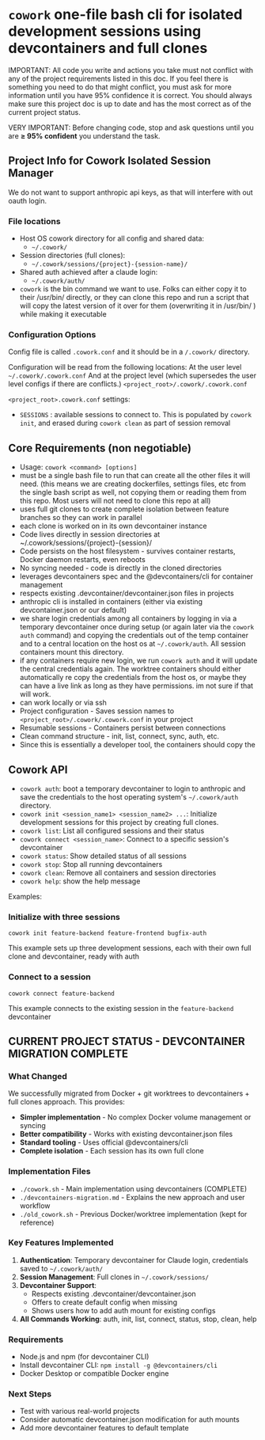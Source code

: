 # `cowork` one-file bash cli for isolated development sessions using devcontainers and full clones

IMPORTANT: All code you write and actions you take must not conflict with any of the project requirements listed in this doc. If you feel there is something you need to do that might conflict, you must ask for more information until you have 95% confidence it is correct. You should always make sure this project doc is up to date and has the most correct as of the current project status.

VERY IMPORTANT: Before changing code, stop and ask questions until you are **≥ 95% confident** you understand the task.

## Project Info for Cowork Isolated Session Manager

We do not want to support anthropic api keys, as that will interfere with out oauth login.

### File locations

- Host OS cowork directory for all config and shared data:
  - `~/.cowork/`
- Session directories (full clones):
  - `~/.cowork/sessions/{project}-{session-name}/`
- Shared auth achieved after a claude login:
  - `~/.cowork/auth/`
- `cowork` is the bin command we want to use. Folks can either copy it to their /usr/bin/ directly, or they can clone this repo and run a script that will copy the latest version of it over for them (overwriting it in /usr/bin/ ) while making it executable

### Configuration Options

Config file is called `.cowork.conf` and it should be in a `/.cowork/` directory.

Configuration will be read from the following locations:
At the user level
`~/.cowork/.cowork.conf`
And at the project level (which supersedes the user level configs if there are conflicts.)
`<project_root>/.cowork/.cowork.conf`

`<project_root>.cowork.conf` settings:

- `SESSIONS` : available sessions to connect to. This is populated by `cowork init`, and erased during `cowork clean` as part of session removal

## Core Requirements (non negotiable)

- Usage: `cowork <command> [options]`
- must be a single bash file to run that can create all the other files it will need. (this means we are creating dockerfiles, settings files, etc from the single bash script as well, not copying them or reading them from this repo. Most users will not need to clone this repo at all)
- uses full git clones to create complete isolation between feature branches so they can work in parallel
- each clone is worked on in its own devcontainer instance
- Code lives directly in session directories at ~/.cowork/sessions/{project}-{session}/
- Code persists on the host filesystem - survives container restarts, Docker daemon restarts, even reboots
- No syncing needed - code is directly in the cloned directories
- leverages devcontainers spec and the @devcontainers/cli for container management
- respects existing .devcontainer/devcontainer.json files in projects
- anthropic cli is installed in containers (either via existing devcontainer.json or our default)
- we share login credentials among all containers by logging in via a temporary devcontainer once during setup (or again later via the `cowork auth` command) and copying the credentials out of the temp container and to a central location on the host os at `~/.cowork/auth`. All session containers mount this directory.
- if any containers require new login, we run `cowork auth` and it will update the central credentials again. The worktree containers should either automatically re copy the credentials from the host os, or maybe they can have a live link as long as they have permissions. im not sure if that will work.
- can work locally or via ssh
- Project configuration - Saves session names to `<project_root>/.cowork/.cowork.conf` in your project
- Resumable sessions - Containers persist between connections
- Clean command structure - init, list, connect, sync, auth, etc.
- Since this is essentially a developer tool, the containers should copy the

## Cowork API

- `cowork auth`: boot a temporary devcontainer to login to anthropic and save the credentials to the host operating system's `~/.cowork/auth` directory.
- `cowork init <session_name1> <session_name2> ...`: Initialize development sessions for this project by creating full clones.
- `cowork list`: List all configured sessions and their status
- `cowork connect <session_name>`: Connect to a specific session's devcontainer
- `cowork status`: Show detailed status of all sessions
- `cowork stop`: Stop all running devcontainers
- `cowork clean`: Remove all containers and session directories
- `cowork help`: show the help message

Examples:

### Initialize with three sessions

`cowork init feature-backend feature-frontend bugfix-auth`

This example sets up three development sessions, each with their own full clone and devcontainer, ready with auth

### Connect to a session

`cowork connect feature-backend`

This example connects to the existing session in the `feature-backend` devcontainer

## CURRENT PROJECT STATUS - DEVCONTAINER MIGRATION COMPLETE

### What Changed
We successfully migrated from Docker + git worktrees to devcontainers + full clones approach. This provides:
- **Simpler implementation** - No complex Docker volume management or syncing
- **Better compatibility** - Works with existing devcontainer.json files
- **Standard tooling** - Uses official @devcontainers/cli
- **Complete isolation** - Each session has its own full clone

### Implementation Files
- `./cowork.sh` - Main implementation using devcontainers (COMPLETE)
- `./devcontainers-migration.md` - Explains the new approach and user workflow
- `./old_cowork.sh` - Previous Docker/worktree implementation (kept for reference)

### Key Features Implemented
1. **Authentication**: Temporary devcontainer for Claude login, credentials saved to `~/.cowork/auth/`
2. **Session Management**: Full clones in `~/.cowork/sessions/`
3. **Devcontainer Support**: 
   - Respects existing .devcontainer/devcontainer.json
   - Offers to create default config when missing
   - Shows users how to add auth mount for existing configs
4. **All Commands Working**: auth, init, list, connect, status, stop, clean, help

### Requirements
- Node.js and npm (for devcontainer CLI)
- Install devcontainer CLI: `npm install -g @devcontainers/cli`
- Docker Desktop or compatible Docker engine

### Next Steps
- Test with various real-world projects
- Consider automatic devcontainer.json modification for auth mounts
- Add more devcontainer features to default template
